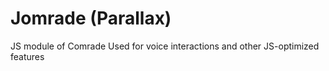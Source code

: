 # Jomrade (Parallax)
JS module of Comrade
Used for voice interactions and other JS-optimized features